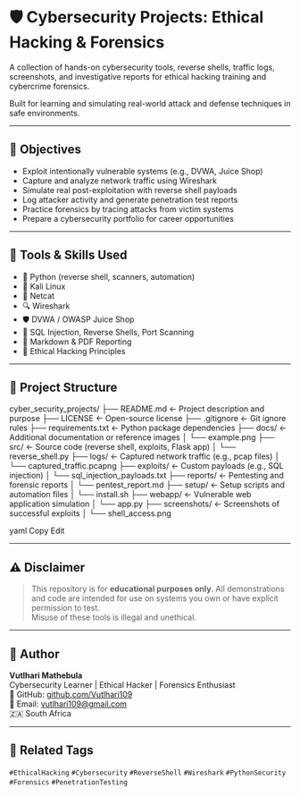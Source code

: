 # 🛡️ Cybersecurity Projects: Ethical Hacking & Forensics

A collection of hands-on cybersecurity tools, reverse shells, traffic logs, screenshots, and investigative reports for ethical hacking training and cybercrime forensics.

Built for learning and simulating real-world attack and defense techniques in safe environments.


---

## 🎯 Objectives

- Exploit intentionally vulnerable systems (e.g., DVWA, Juice Shop)
- Capture and analyze network traffic using Wireshark
- Simulate real post-exploitation with reverse shell payloads
- Log attacker activity and generate penetration test reports
- Practice forensics by tracing attacks from victim systems
- Prepare a cybersecurity portfolio for career opportunities

---

## 🧰 Tools & Skills Used

- 🐍 Python (reverse shell, scanners, automation)
- 🐧 Kali Linux
- 📡 Netcat
- 🔍 Wireshark
- 🛡️ DVWA / OWASP Juice Shop
- 🧪 SQL Injection, Reverse Shells, Port Scanning
- 📑 Markdown & PDF Reporting
- 🔐 Ethical Hacking Principles

---

## 📁 Project Structure

cyber_security_projects/
├── README.md ← Project description and purpose
├── LICENSE ← Open-source license
├── .gitignore ← Git ignore rules
├── requirements.txt ← Python package dependencies
├── docs/ ← Additional documentation or reference images
│ └── example.png
├── src/ ← Source code (reverse shell, exploits, Flask app)
│ └── reverse_shell.py
├── logs/ ← Captured network traffic (e.g., pcap files)
│ └── captured_traffic.pcapng
├── exploits/ ← Custom payloads (e.g., SQL injection)
│ └── sql_injection_payloads.txt
├── reports/ ← Pentesting and forensic reports
│ └── pentest_report.md
├── setup/ ← Setup scripts and automation files
│ └── install.sh
├── webapp/ ← Vulnerable web application simulation
│ └── app.py
├── screenshots/ ← Screenshots of successful exploits
│ └── shell_access.png

yaml
Copy
Edit

---

## ⚠ Disclaimer

> This repository is for **educational purposes only**. All demonstrations and code are intended for use on systems you own or have explicit permission to test.  
> Misuse of these tools is illegal and unethical.

---

## 📣 Author

**Vutlhari Mathebula**  
Cybersecurity Learner | Ethical Hacker | Forensics Enthusiast  
🔗 GitHub: [github.com/Vutlhari109](https://github.com/Vutlhari109)  
📧 Email: vutlhari109@gmail.com  
🇿🇦 South Africa

---

## 📌 Related Tags

`#EthicalHacking` `#Cybersecurity` `#ReverseShell` `#Wireshark` `#PythonSecurity` `#Forensics` `#PenetrationTesting`
